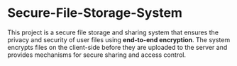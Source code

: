 # Secure-File-Storage-System
This project is a secure file storage and sharing system that ensures the privacy and security of user files using **end-to-end encryption**. The system encrypts files on the client-side before they are uploaded to the server and provides mechanisms for secure sharing and access control.

